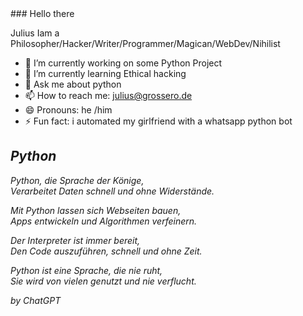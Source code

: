 <html>
<head>
  <link rel="preconnect" href="https://fonts.googleapis.com">
  <link rel="preconnect" href="https://fonts.gstatic.com" crossorigin>
  <link href="https://fonts.googleapis.com/css2?family=Sevillana&display=swap" rel="stylesheet">
  <link rel="stylesheet" type="text/css" href="style.css">
</head>
<body>
### Hello there



<p>
Julius Iam a Philosopher/Hacker/Writer/Programmer/Magican/WebDev/Nihilist
</p>


- 🔭 I’m currently working on some Python Project
- 🌱 I’m currently learning Ethical hacking
- 💬 Ask me about python
- 📫 How to reach me: julius@grossero.de
- 😄 Pronouns: he /him
- ⚡ Fun fact: i automated my girlfriend with a whatsapp python bot
<i>

  <h2>Python</h2>
  
Python, die Sprache der Könige,</br>
Verarbeitet Daten schnell und ohne Widerstände.</br>
    
Mit Python lassen sich Webseiten bauen,</br>
Apps entwickeln und Algorithmen verfeinern.</br>
    
Der Interpreter ist immer bereit,</br>
Den Code auszuführen, schnell und ohne Zeit.</br>
    
Python ist eine Sprache, die nie ruht,</br>
Sie wird von vielen genutzt und nie verflucht.</br>

   
    
by ChatGPT
</i>
</body>
</html>
